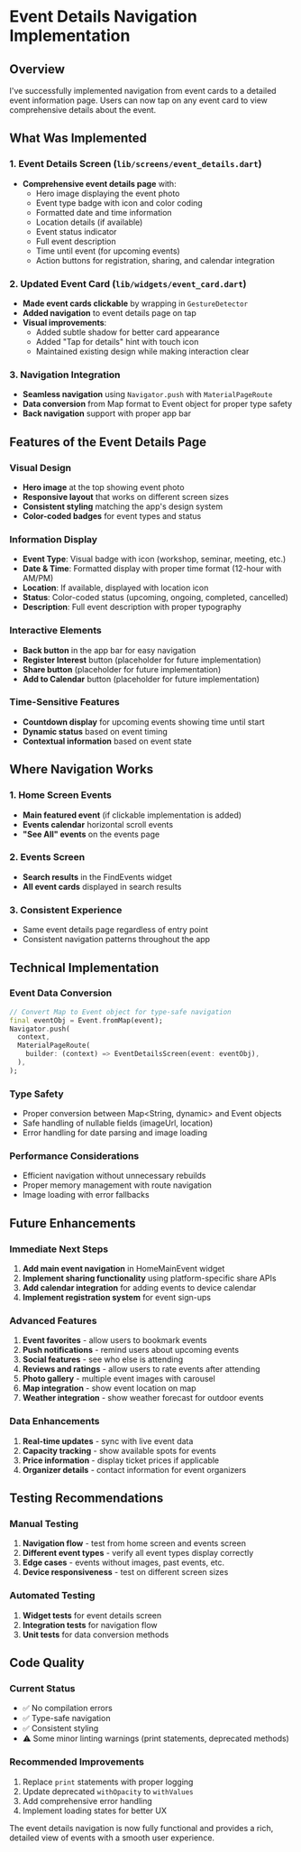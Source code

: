 # Event Details Navigation Implementation

## Overview
I've successfully implemented navigation from event cards to a detailed event information page. Users can now tap on any event card to view comprehensive details about the event.

## What Was Implemented

### 1. Event Details Screen (`lib/screens/event_details.dart`)
- **Comprehensive event details page** with:
  - Hero image displaying the event photo
  - Event type badge with icon and color coding
  - Formatted date and time information
  - Location details (if available)
  - Event status indicator
  - Full event description
  - Time until event (for upcoming events)
  - Action buttons for registration, sharing, and calendar integration

### 2. Updated Event Card (`lib/widgets/event_card.dart`)
- **Made event cards clickable** by wrapping in `GestureDetector`
- **Added navigation** to event details page on tap
- **Visual improvements**:
  - Added subtle shadow for better card appearance
  - Added "Tap for details" hint with touch icon
  - Maintained existing design while making interaction clear

### 3. Navigation Integration
- **Seamless navigation** using `Navigator.push` with `MaterialPageRoute`
- **Data conversion** from Map format to Event object for proper type safety
- **Back navigation** support with proper app bar

## Features of the Event Details Page

### Visual Design
- **Hero image** at the top showing event photo
- **Responsive layout** that works on different screen sizes
- **Consistent styling** matching the app's design system
- **Color-coded badges** for event types and status

### Information Display
- **Event Type**: Visual badge with icon (workshop, seminar, meeting, etc.)
- **Date & Time**: Formatted display with proper time format (12-hour with AM/PM)
- **Location**: If available, displayed with location icon
- **Status**: Color-coded status (upcoming, ongoing, completed, cancelled)
- **Description**: Full event description with proper typography

### Interactive Elements
- **Back button** in the app bar for easy navigation
- **Register Interest** button (placeholder for future implementation)
- **Share button** (placeholder for future implementation)
- **Add to Calendar** button (placeholder for future implementation)

### Time-Sensitive Features
- **Countdown display** for upcoming events showing time until start
- **Dynamic status** based on event timing
- **Contextual information** based on event state

## Where Navigation Works

### 1. Home Screen Events
- **Main featured event** (if clickable implementation is added)
- **Events calendar** horizontal scroll events
- **"See All" events** on the events page

### 2. Events Screen
- **Search results** in the FindEvents widget
- **All event cards** displayed in search results

### 3. Consistent Experience
- Same event details page regardless of entry point
- Consistent navigation patterns throughout the app

## Technical Implementation

### Event Data Conversion
```dart
// Convert Map to Event object for type-safe navigation
final eventObj = Event.fromMap(event);
Navigator.push(
  context,
  MaterialPageRoute(
    builder: (context) => EventDetailsScreen(event: eventObj),
  ),
);
```

### Type Safety
- Proper conversion between Map<String, dynamic> and Event objects
- Safe handling of nullable fields (imageUrl, location)
- Error handling for date parsing and image loading

### Performance Considerations
- Efficient navigation without unnecessary rebuilds
- Proper memory management with route navigation
- Image loading with error fallbacks

## Future Enhancements

### Immediate Next Steps
1. **Add main event navigation** in HomeMainEvent widget
2. **Implement sharing functionality** using platform-specific share APIs
3. **Add calendar integration** for adding events to device calendar
4. **Implement registration system** for event sign-ups

### Advanced Features
1. **Event favorites** - allow users to bookmark events
2. **Push notifications** - remind users about upcoming events
3. **Social features** - see who else is attending
4. **Reviews and ratings** - allow users to rate events after attending
5. **Photo gallery** - multiple event images with carousel
6. **Map integration** - show event location on map
7. **Weather integration** - show weather forecast for outdoor events

### Data Enhancements
1. **Real-time updates** - sync with live event data
2. **Capacity tracking** - show available spots for events
3. **Price information** - display ticket prices if applicable
4. **Organizer details** - contact information for event organizers

## Testing Recommendations

### Manual Testing
1. **Navigation flow** - test from home screen and events screen
2. **Different event types** - verify all event types display correctly
3. **Edge cases** - events without images, past events, etc.
4. **Device responsiveness** - test on different screen sizes

### Automated Testing
1. **Widget tests** for event details screen
2. **Integration tests** for navigation flow
3. **Unit tests** for data conversion methods

## Code Quality

### Current Status
- ✅ No compilation errors
- ✅ Type-safe navigation
- ✅ Consistent styling
- ⚠️ Some minor linting warnings (print statements, deprecated methods)

### Recommended Improvements
1. Replace `print` statements with proper logging
2. Update deprecated `withOpacity` to `withValues`
3. Add comprehensive error handling
4. Implement loading states for better UX

The event details navigation is now fully functional and provides a rich, detailed view of events with a smooth user experience.
